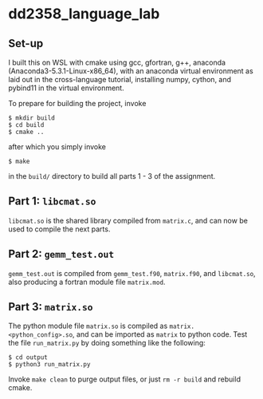 # dd2358_language_lab

## Set-up
I built this on WSL with cmake using gcc, gfortran, g++, anaconda (Anaconda3-5.3.1-Linux-x86_64), with an anaconda virtual environment as laid out in the cross-language tutorial, installing numpy, cython, and pybind11 in the virtual environment.

To prepare for building the project, invoke
```
$ mkdir build
$ cd build
$ cmake ..
```
after which you simply invoke
```
$ make
```
in the `build/` directory to build all parts 1 - 3 of the assignment.

## Part 1: `libcmat.so`
`libcmat.so` is the shared library compiled from `matrix.c`, and can now be used to compile the next parts. 

## Part 2: `gemm_test.out`
`gemm_test.out` is compiled from `gemm_test.f90`, `matrix.f90`, and `libcmat.so`, also producing a fortran module file `matrix.mod`.

## Part 3: `matrix.so`
The python module file `matrix.so` is compiled as `matrix.<python_config>.so`, and can be imported as `matrix` to python code. Test the file `run_matrix.py` by doing something like the following:
```
$ cd output
$ python3 run_matrix.py
```

Invoke `make clean` to purge output files, or just `rm -r build` and rebuild cmake.